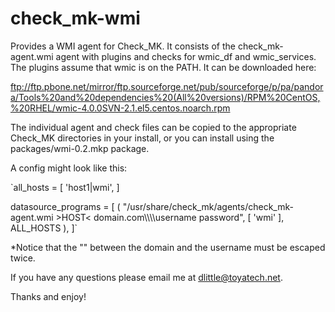 check_mk-wmi
============

Provides a WMI agent for Check_MK. It consists of the check_mk-agent.wmi agent with plugins and checks for wmic_df and wmic_services.  The plugins assume that wmic is on the PATH. It can be downloaded here:

ftp://ftp.pbone.net/mirror/ftp.sourceforge.net/pub/sourceforge/p/pa/pandora/Tools%20and%20dependencies%20(All%20versions)/RPM%20CentOS,%20RHEL/wmic-4.0.0SVN-2.1.el5.centos.noarch.rpm

The individual agent and check files can be copied to the appropriate Check_MK directories in your install, or you can install using the packages/wmi-0.2.mkp package. 

A config might look like this:

`all_hosts = [
  'host1|wmi',
]

datasource_programs = [
 ( "/usr/share/check_mk/agents/check_mk-agent.wmi &gt;HOST&lt; domain.com\\\\\\\\username password", [ 'wmi' ], ALL_HOSTS ),
]`

*Notice that the "\" between the domain and the username must be escaped twice.

If you have any questions please email me at dlittle@toyatech.net.

Thanks and enjoy!
